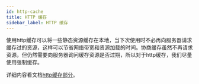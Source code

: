 ```yaml
---
id: http-cache
title: HTTP 缓存
sidebar_label: HTTP 缓存
---
```


使用http缓存可以将一些静态资源缓存在本地，当下次使用时不必再向服务器请求缓存过的资源，这样可以节省网络带宽和资源加载的时间。协商缓存虽然不再请求资源，但仍然需要向服务器询问缓存资源是否过期，所以对于http缓存，我们尽量使用强制缓存。

详细内容看文档[http缓存部分](https://thinkbucket.github.io/docsite/docs/web/1.http/http-cache)。


